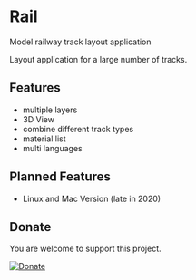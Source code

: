# Rail
Model railway track layout application

Layout application for a large number of tracks.

## Features

* multiple layers
* 3D View
* combine different track types
* material list
* multi languages

## Planned Features

* Linux and Mac Version (late in 2020)

## Donate

You are welcome to support this project. 

[![Donate](https://www.paypalobjects.com/en_US/i/btn/btn_donate_LG.gif)](https://www.paypal.me/GBassman)
